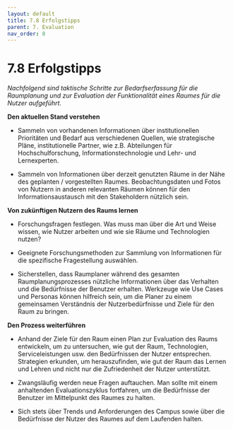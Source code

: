 ```yaml
---
layout: default
title: 7.8 Erfolgstipps
parent: 7. Evaluation
nav_order: 8
---
```


# 7.8 Erfolgstipps

*Nachfolgend sind taktische Schritte zur Bedarfserfassung für die
Raumplanung und zur Evaluation der Funktionalität eines Raumes für die
Nutzer aufgeführt.*

**Den aktuellen Stand verstehen**

-   Sammeln von vorhandenen Informationen über institutionellen
    Prioritäten und Bedarf aus verschiedenen Quellen, wie strategische
    Pläne, institutionelle Partner, wie z.B. Abteilungen für
    Hochschulforschung, Informationstechnologie und Lehr- und
    Lernexperten.

-   Sammeln von Informationen über derzeit genutzten Räume in der Nähe
    des geplanten / vorgestellten Raumes. Beobachtungsdaten und Fotos
    von Nutzern in anderen relevanten Räumen können für den
    Informationsaustausch mit den Stakeholdern nützlich sein.

**Von zukünftigen Nutzern des Raums lernen**

-   Forschungsfragen festlegen. Was muss man über die Art und Weise
    wissen, wie Nutzer arbeiten und wie sie Räume und Technologien
    nutzen?

-   Geeignete Forschungsmethoden zur Sammlung von Informationen für die
    spezifische Fragestellung auswählen.

-   Sicherstellen, dass Raumplaner während des gesamten
    Raumplanungsprozesses nützliche Informationen über das Verhalten und
    die Bedürfnisse der Benutzer erhalten. Werkzeuge wie Use Cases und
    Personas können hilfreich sein, um die Planer zu einem gemeinsamen
    Verständnis der Nutzerbedürfnisse und Ziele für den Raum zu bringen.

**Den Prozess weiterführen**

-   Anhand der Ziele für den Raum einen Plan zur Evaluation des Raums
    entwickeln, um zu untersuchen, wie gut der Raum, Technologien,
    Serviceleistungen usw. den Bedürfnissen der Nutzer entsprechen.
    Strategien erkunden, um herauszufinden, wie gut der Raum das Lernen
    und Lehren und nicht nur die Zufriedenheit der Nutzer unterstützt.

-   Zwangsläufig werden neue Fragen auftauchen. Man sollte mit einem
    anhaltenden Evaluationszyklus fortfahren, um die Bedürfnisse der
    Benutzer im Mittelpunkt des Raumes zu halten.

-   Sich stets über Trends und Anforderungen des Campus sowie über die
    Bedürfnisse der Nutzer des Raumes auf dem Laufenden halten.
